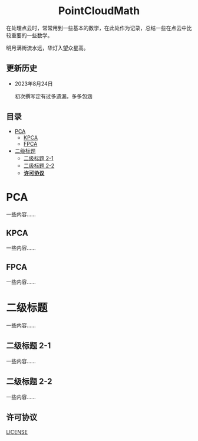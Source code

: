 <h1 align="center">PointCloudMath</h1>

在处理点云时，常常用到一些基本的数学，在此处作为记录，总结一些在点云中比较重要的一些数学。

明月满街流水远，华灯入望众星高。

## **更新历史**
- 2023年8月24日
  
  初次撰写定有过多遗漏，多多包涵


## 目录 
- [PCA](#pca)
  - [KPCA](#kpca)
  - [FPCA](#fpca)
- [二级标题](#二级标题)
  - [二级标题 2-1](#二级标题-2-1)
  - [二级标题 2-2](#二级标题-2-2)
  - [**许可协议**](#许可协议)

# PCA
一些内容……
## KPCA
一些内容……
## FPCA
一些内容……
# 二级标题
一些内容……
## 二级标题 2-1
一些内容……
## 二级标题 2-2
一些内容……





## **许可协议**
[LICENSE](./LICENSE.md)
